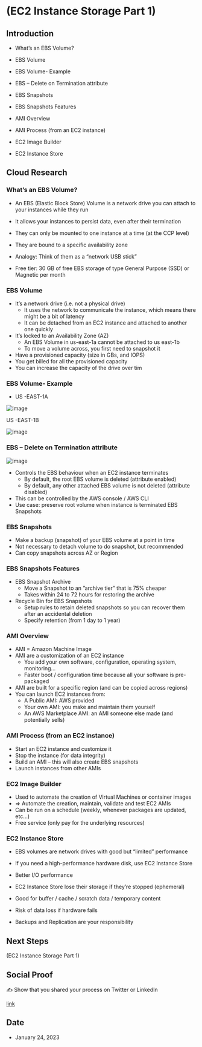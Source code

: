 # (EC2 Instance Storage Part 1)


## Introduction

- What’s an EBS Volume?
- EBS Volume
- EBS Volume- Example
- EBS – Delete on Termination attribute
- EBS Snapshots
- EBS Snapshots Features

- AMI Overview
- AMI Process (from an EC2 instance)
- EC2 Image Builder
- EC2 Instance Store


## Cloud Research


### What’s an EBS Volume?

- An EBS (Elastic Block Store) Volume is a network drive you can attach to your instances while they run
- It allows your instances to persist data, even after their termination
- They can only be mounted to one instance at a time (at the CCP level)
- They are bound to a specific availability zone

- Analogy: Think of them as a “network USB stick”
- Free tier: 30 GB of free EBS storage of type General Purpose (SSD) or Magnetic per month


### EBS Volume

- It’s a network drive (i.e. not a physical drive)
  - It uses the network to communicate the instance, which means there might be a bit of latency
  - It can be detached from an EC2 instance and attached to another one quickly
- It’s locked to an Availability Zone (AZ) 
  - An EBS Volume in us-east-1a cannot be attached to us east-1b
  - To move a volume across, you first need to snapshot it
-  Have a provisioned capacity (size in GBs, and IOPS)
  -  You get billed for all the provisioned capacity
  - You can increase the capacity of the drive over tim


### EBS Volume- Example

- US -EAST-1A

![image](https://user-images.githubusercontent.com/121140952/214186924-dbbbc0eb-6062-4f60-91d8-768ac27bb031.png)

US -EAST-1B

![image](https://user-images.githubusercontent.com/121140952/214187015-547604a8-b202-4ef5-8593-680443cf1497.png)


### EBS – Delete on Termination attribute

![image](https://user-images.githubusercontent.com/121140952/214187223-95a2eb7d-d456-4de7-8789-5966651c4dba.png)

- Controls the EBS behaviour when an EC2 instance terminates 
  - By default, the root EBS volume is deleted (attribute enabled) 
  - By default, any other attached EBS volume is not deleted (attribute disabled) 
- This can be controlled by the AWS console / AWS CLI 
- Use case: preserve root volume when instance is terminated EBS Snapshots 


### EBS Snapshots

- Make a backup (snapshot) of your EBS volume at a point in time 
- Not necessary to detach volume to do snapshot, but recommended 
- Can copy snapshots across AZ or Region

### EBS Snapshots Features

- EBS Snapshot Archive
  - Move a Snapshot to an ”archive tier” that is 75% cheaper
  - Takes within 24 to 72 hours for restoring the archive
- Recycle Bin for EBS Snapshots
  - Setup rules to retain deleted snapshots so you can recover them after an accidental deletion
  - Specify retention (from 1 day to 1 year)


### AMI Overview

- AMI = Amazon Machine Image
- AMI are a customization of an EC2 instance
  - You add your own software, configuration, operating system, monitoring…
  - Faster boot / configuration time because all your software is pre-packaged
- AMI are built for a specific region (and can be copied across regions)
- You can launch EC2 instances from:
  - A Public AMI: AWS provided
  - Your own AMI: you make and maintain them yourself
  - An AWS Marketplace AMI: an AMI someone else made (and potentially sells)


### AMI Process (from an EC2 instance)

- Start an EC2 instance and customize it
- Stop the instance (for data integrity)
- Build an AMI – this will also create EBS snapshots
- Launch instances from other AMIs


### EC2 Image Builder

- Used to automate the creation of Virtual Machines or container images
- => Automate the creation, maintain, validate and test EC2 AMIs
- Can be run on a schedule (weekly, whenever packages are updated, etc…)
- Free service (only pay for the underlying resources)


### EC2 Instance Store

- EBS volumes are network drives with good but “limited” performance
- If you need a high-performance hardware disk, use EC2 Instance Store

- Better I/O performance
- EC2 Instance Store lose their storage if they’re stopped (ephemeral)
- Good for buffer / cache / scratch data / temporary content
- Risk of data loss if hardware fails
- Backups and Replication are your responsibility 


## Next Steps

(EC2 Instance Storage Part 1)


## Social Proof

✍️ Show that you shared your process on Twitter or LinkedIn

[link](link)

## Date

- January 24, 2023
